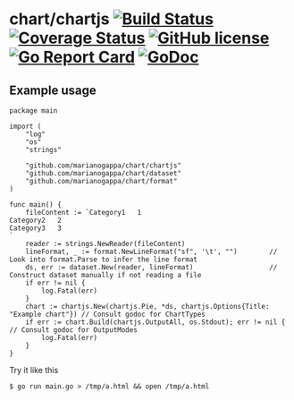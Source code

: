 # chart/chartjs [![Build Status](https://img.shields.io/travis/marianogappa/chart.svg)](https://travis-ci.org/marianogappa/chart) [![Coverage Status](https://coveralls.io/repos/github/MarianoGappa/chart/badge.svg?branch=master)](https://coveralls.io/github/MarianoGappa/chart?branch=master) [![GitHub license](https://img.shields.io/badge/license-MIT-blue.svg)](https://raw.githubusercontent.com/marianogappa/chart/master/LICENSE) [![Go Report Card](https://goreportcard.com/badge/github.com/marianogappa/chart?style=flat-square)](https://goreportcard.com/report/github.com/marianogappa/chart) [![GoDoc](https://godoc.org/github.com/marianogappa/chart/chartjs?status.svg)](https://godoc.org/github.com/marianogappa/chart/chartjs)

## Example usage

```
package main

import (
	"log"
	"os"
	"strings"

	"github.com/marianogappa/chart/chartjs"
	"github.com/marianogappa/chart/dataset"
	"github.com/marianogappa/chart/format"
)

func main() {
	fileContent := `Category1	1
Category2	2
Category3	3
`
	reader := strings.NewReader(fileContent)
	lineFormat, _ := format.NewLineFormat("sf", '\t', "")        // Look into format.Parse to infer the line format
	ds, err := dataset.New(reader, lineFormat)                   // Construct dataset manually if not reading a file
	if err != nil {
		log.Fatal(err)
	}
	chart := chartjs.New(chartjs.Pie, *ds, chartjs.Options{Title: "Example chart"}) // Consult godoc for ChartTypes
	if err := chart.Build(chartjs.OutputAll, os.Stdout); err != nil {               // Consult godoc for OutputModes
		log.Fatal(err)
	}
}
```

Try it like this

```
$ go run main.go > /tmp/a.html && open /tmp/a.html
```
